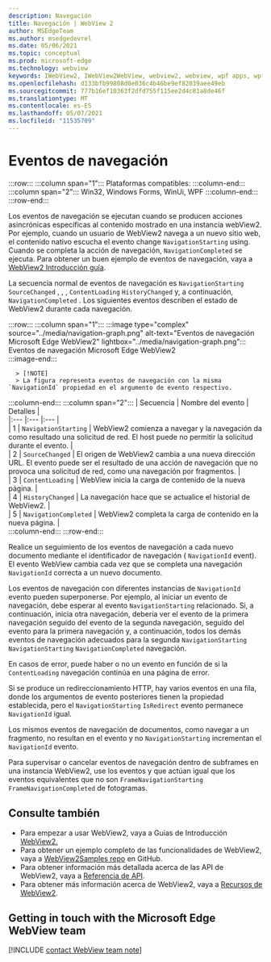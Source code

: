 ```yaml
---
description: Navegación
title: Navegación | WebView 2
author: MSEdgeTeam
ms.author: msedgedevrel
ms.date: 05/06/2021
ms.topic: conceptual
ms.prod: microsoft-edge
ms.technology: webview
keywords: IWebView2, IWebView2WebView, webview2, webview, wpf apps, wpf, edge, ICoreWebView2, ICoreWebView2Host, controlador de explorador, edge html
ms.openlocfilehash: d133bfb99808d0e036c4b46be9ef82039aee49eb
ms.sourcegitcommit: 777b16ef10363f2dfd755f115ee2d4c81a8de46f
ms.translationtype: MT
ms.contentlocale: es-ES
ms.lasthandoff: 05/07/2021
ms.locfileid: "11535709"
---
```

# <a name="navigation-events"></a>Eventos de navegación  

:::row:::
   :::column span="1":::
      Plataformas compatibles:
   :::column-end:::
   :::column span="2":::
      Win32, Windows Forms, WinUi, WPF
   :::column-end:::
:::row-end:::  

Los eventos de navegación se ejecutan cuando se producen acciones asincrónicas específicas al contenido mostrado en una instancia webView2.  Por ejemplo, cuando un usuario de WebView2 navega a un nuevo sitio web, el contenido nativo escucha el evento change `NavigationStarting` using.  Cuando se completa la acción de navegación, `NavigationCompleted` se ejecuta.  Para obtener un buen ejemplo de eventos de navegación, vaya a [WebView2 Introducción guía][Webview2IndexGetStarted].  

<!--todo:  Move the relevant information out of the get started guide to better focus the content and leave the most concise elements in the get started guide.  -->   

La secuencia normal de eventos de navegación es `NavigationStarting` `SourceChanged` , , , `ContentLoading` `HistoryChanged` y, a continuación, `NavigationCompleted` .  Los siguientes eventos describen el estado de WebView2 durante cada navegación.  

:::row:::
   :::column span="1":::
      :::image type="complex" source="../media/navigation-graph.png" alt-text="Eventos de navegación Microsoft Edge WebView2" lightbox="../media/navigation-graph.png":::
         Eventos de navegación Microsoft Edge WebView2  
      :::image-end:::  
      
      > [!NOTE]
      > La figura representa eventos de navegación con la misma `NavigationId` propiedad en el argumento de evento respectivo.  
   :::column-end:::
   :::column span="2":::
      | Secuencia | Nombre del evento | Detalles |  
      |:--- |:--- |:--- |  
      | 1 | `NavigationStarting`  |  WebView2 comienza a navegar y la navegación da como resultado una solicitud de red.  El host puede no permitir la solicitud durante el evento.  |  
      | 2 | `SourceChanged`  |  El origen de WebView2 cambia a una nueva dirección URL.  El evento puede ser el resultado de una acción de navegación que no provoca una solicitud de red, como una navegación por fragmentos.  |  
      | 3 | `ContentLoading`  |  WebView inicia la carga de contenido de la nueva página.  |  
      | 4 | `HistoryChanged`  |  La navegación hace que se actualice el historial de WebView2.  |  
      | 5 | `NavigationCompleted`  |  WebView2 completa la carga de contenido en la nueva página.  |  
   :::column-end:::
:::row-end:::

Realice un seguimiento de los eventos de navegación a cada nuevo documento mediante el identificador de navegación \( `NavigationId` event\).  El evento WebView cambia cada vez que se completa una navegación `NavigationId` correcta a un nuevo documento.  

 Los eventos de navegación con diferentes instancias de `NavigationId` evento pueden superponerse.  Por ejemplo, al iniciar un evento de navegación, debe esperar al evento `NavigationStarting` relacionado.  Si, a continuación, inicia otra navegación, debería ver el evento de la primera navegación seguido del evento de la segunda navegación, seguido del evento para la primera navegación y, a continuación, todos los demás eventos de navegación adecuados para la segunda `NavigationStarting` `NavigationStarting` `NavigationCompleted` navegación.  
 
 En casos de error, puede haber o no un evento en función de si la `ContentLoading` navegación continúa en una página de error.  
 
 Si se produce un redireccionamiento HTTP, hay varios eventos en una fila, donde los argumentos de evento posteriores tienen la propiedad establecida, pero el `NavigationStarting` `IsRedirect` evento permanece `NavigationId` igual.  
 
 Los mismos eventos de navegación de documentos, como navegar a un fragmento, no resultan en el evento y no `NavigationStarting` incrementan el `NavigationId` evento.  

Para supervisar o cancelar eventos de navegación dentro de subframes en una instancia WebView2, use los eventos y que actúan igual que los eventos equivalentes que no son `FrameNavigationStarting` `FrameNavigationCompleted` de fotogramas.  

## <a name="see-also"></a>Consulte también  

*   Para empezar a usar WebView2, vaya a Guías de Introducción [WebView2.][Webview2IndexGetStarted]  
*   Para obtener un ejemplo completo de las funcionalidades de WebView2, vaya a [WebView2Samples repo][GithubMicrosoftedgeWebview2samples] en GitHub.  
*   Para obtener información más detallada acerca de las API de WebView2, vaya a [Referencia de API][DotnetApiMicrosoftWebWebview2WpfWebview2].  
*   Para obtener más información acerca de WebView2, vaya a [Recursos de WebView2][Webview2IndexNextSteps].  

## <a name="getting-in-touch-with-the-microsoft-edge-webview-team"></a>Getting in touch with the Microsoft Edge WebView team  

[!INCLUDE [contact WebView team note](../includes/contact-webview-team-note.md)]  

<!-- links -->  

[Webview2IndexGetStarted]: ../index.md#get-started "Introducción: introducción a Microsoft Edge WebView2 | Microsoft Docs"  
[Webview2IndexNextSteps]: ../index.md#next-steps "Pasos siguientes: Introducción a Microsoft Edge WebView2 | Microsoft Docs"  

[DotnetApiMicrosoftWebWebview2WpfWebview2]: /dotnet/api/microsoft.web.webview2.wpf.webview2 "Clase WebView2 | Microsoft Docs"  

[GithubMicrosoftedgeWebview2samples]: https://github.com/MicrosoftEdge/WebView2Samples "Ejemplos de WebView2: MicrosoftEdge/WebView2Samples | GitHub"  
